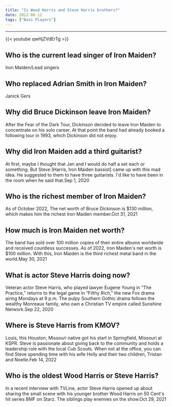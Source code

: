 ```yaml
---
title: "Is Wood Harris and Steve Harris brothers?"
date: 2022-06-12
tags: ["Bass Players"]
---
```


---
{{< youtube qwHjZVdErTg >}}
## Who is the current lead singer of Iron Maiden?
Iron Maiden/Lead singers

## Who replaced Adrian Smith in Iron Maiden?
Janick Gers

## Why did Bruce Dickinson leave Iron Maiden?
After the Fear of the Dark Tour, Dickinson decided to leave Iron Maiden to concentrate on his solo career. At that point the band had already booked a following tour in 1993, which Dickinson did not enjoy.

## Why did Iron Maiden add a third guitarist?
At first, maybe I thought that Jan and I would do half a set each or something. But Steve [Harris, Iron Maiden bassist] came up with this mad idea. He suggested to them to have three guitarists. I'd like to have been in the room when he said that.Sep 1, 2020

## Who is the richest member of Iron Maiden?
As of October 2022, The net worth of Bruce Dickinson is $130 million, which makes him the richest Iron Maiden member.Oct 31, 2021

## How much is Iron Maiden net worth?
The band has sold over 100 million copies of their entire albums worldwide and received countless successes. As of 2022, Iron Maiden's net worth is $100 million. With this, Iron Maiden is the third richest metal band in the world.May 30, 2021

## What is actor Steve Harris doing now?
Veteran actor Steve Harris, who played lawyer Eugene Young in “The Practice,” returns to the legal game in “Filthy Rich,” the new Fox drama airing Mondays at 9 p.m. The pulpy Southern Gothic drama follows the wealthy Monreaux family, who own a Christian TV empire called Sunshine Network.Sep 22, 2020

## Where is Steve Harris from KMOV?
Louis, this Houston, Missouri native got his start in Springfield, Missouri at KSPR. Steve is passionate about giving back to the community and holds a leadership role with the local Cub Scouts. When not at the office, you can find Steve spending time with his wife Holly and their two children, Tristan and Noelle.Feb 14, 2022

## Who is the oldest Wood Harris or Steve Harris?
In a recent interview with TVLine, actor Steve Harris opened up about sharing the small scene with his younger brother Wood Harris on 50 Cent's hit series BMF on Starz. The siblings play enemies on the show.Oct 29, 2021

